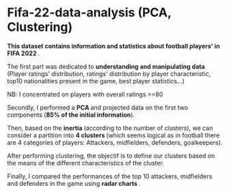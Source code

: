 # Fifa-22-data-analysis (PCA, Clustering)

<b> This dataset contains information and statistics about football players' in FIFA 2022 </b>.

The first part was dedicated to <b> understanding and manipulating data </b> (Player ratings' distribution, ratings' distribution by player characteristic, top10 nationalities present in the game, best player statistics...)

NB: I concentrated on players with overall ratings >=80

Secondly, I performed a <b> PCA </b> and projected data on the first two components (<b>85% of the initial information</b>).  

Then, based on the <b> inertia </b> (according to the number of clusters),
we can consider a partition into <b> 4 clusters </b> (which seems logical as in football there are 4 categories of players: Attackers, midfielders, defenders, goalkeepers).

After performing clustering, the objectif is to define our clusters based on the means of the different characteristics of the cluster. 

Finally, I compared the performances of the top 10 attackers, midfielders and defenders in the game using <b> radar charts </b>.

